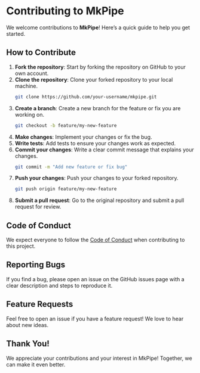 # Contributing to MkPipe

We welcome contributions to **MkPipe**! Here’s a quick guide to help you get started.

## How to Contribute

1. **Fork the repository**: Start by forking the repository on GitHub to your own account.
2. **Clone the repository**: Clone your forked repository to your local machine.
   ```bash
   git clone https://github.com/your-username/mkpipe.git
   ```
3. **Create a branch**: Create a new branch for the feature or fix you are working on.
   ```bash
   git checkout -b feature/my-new-feature
   ```
4. **Make changes**: Implement your changes or fix the bug.
5. **Write tests**: Add tests to ensure your changes work as expected.
6. **Commit your changes**: Write a clear commit message that explains your changes.
   ```bash
   git commit -m "Add new feature or fix bug"
   ```
7. **Push your changes**: Push your changes to your forked repository.
   ```bash
   git push origin feature/my-new-feature
   ```
8. **Submit a pull request**: Go to the original repository and submit a pull request for review.

## Code of Conduct

We expect everyone to follow the [Code of Conduct](CODE_OF_CONDUCT.md) when contributing to this project.

## Reporting Bugs

If you find a bug, please open an issue on the GitHub issues page with a clear description and steps to reproduce it.

## Feature Requests

Feel free to open an issue if you have a feature request! We love to hear about new ideas.

## Thank You!

We appreciate your contributions and your interest in MkPipe! Together, we can make it even better.
